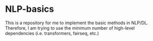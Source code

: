 # NLP-basics

This is a repository for me to implement the basic methods in NLP/DL. Therefore, I am trying to use the minimum number of high-level dependencies (i.e. transformers, fairseq, etc.) 
